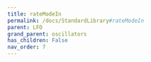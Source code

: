 ```yaml
---
title: rateModeIn
permalink: /docs/StandardLibrary#rateModeIn
parent: LFO
grand_parent: oscillators
has_children: False
nav_order: 7
---
```

